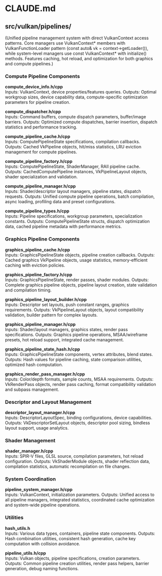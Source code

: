 # CLAUDE.md

## src/vulkan/pipelines/

(Unified pipeline management system with direct VulkanContext access patterns. Core managers use VulkanContext* members with VulkanFunctionLoader pattern (const auto& vk = context->getLoader()), while system-level managers use const VulkanContext* with initialize() methods. Features caching, hot reload, and optimization for both graphics and compute pipelines.)

### Compute Pipeline Components

**compute_device_info.h/cpp**  
Inputs: VulkanContext, device properties/features queries. Outputs: Optimal workgroup sizes, device capability data, compute-specific optimization parameters for pipeline creation.

**compute_dispatcher.h/cpp**  
Inputs: Command buffers, compute dispatch parameters, buffer/image barriers. Outputs: Optimized compute dispatches, barrier insertion, dispatch statistics and performance tracking.

**compute_pipeline_cache.h/cpp**  
Inputs: ComputePipelineState specifications, compilation callbacks. Outputs: Cached VkPipeline objects, hit/miss statistics, LRU eviction management for compute pipelines.

**compute_pipeline_factory.h/cpp**  
Inputs: ComputePipelineState, ShaderManager, RAII pipeline cache. Outputs: CachedComputePipeline instances, VkPipelineLayout objects, shader specialization and validation.

**compute_pipeline_manager.h/cpp**  
Inputs: Shader/descriptor layout managers, pipeline states, dispatch requests. Outputs: Unified compute pipeline operations, batch compilation, async loading, profiling data and preset configurations.

**compute_pipeline_types.h/cpp**  
Inputs: Pipeline specifications, workgroup parameters, specialization constants. Outputs: ComputePipelineState structs, dispatch optimization data, cached pipeline metadata with performance metrics.

### Graphics Pipeline Components

**graphics_pipeline_cache.h/cpp**  
Inputs: GraphicsPipelineState objects, pipeline creation callbacks. Outputs: Cached graphics VkPipeline objects, usage statistics, memory-efficient caching with eviction policies.

**graphics_pipeline_factory.h/cpp**  
Inputs: GraphicsPipelineState, render passes, shader modules. Outputs: Complete graphics pipeline objects, pipeline layout creation, state validation and compilation timing.

**graphics_pipeline_layout_builder.h/cpp**  
Inputs: Descriptor set layouts, push constant ranges, graphics requirements. Outputs: VkPipelineLayout objects, layout compatibility validation, builder pattern for complex layouts.

**graphics_pipeline_manager.h/cpp**  
Inputs: Shader/layout managers, graphics states, render pass specifications. Outputs: Graphics pipeline operations, MSAA/wireframe presets, hot reload support, integrated cache management.

**graphics_pipeline_state_hash.h/cpp**  
Inputs: GraphicsPipelineState components, vertex attributes, blend states. Outputs: Hash values for pipeline caching, state comparison utilities, optimized hash computation.

**graphics_render_pass_manager.h/cpp**  
Inputs: Color/depth formats, sample counts, MSAA requirements. Outputs: VkRenderPass objects, render pass caching, format compatibility validation and subpass management.

### Descriptor and Layout Management

**descriptor_layout_manager.h/cpp**  
Inputs: DescriptorLayoutSpec, binding configurations, device capabilities. Outputs: VkDescriptorSetLayout objects, descriptor pool sizing, bindless layout support, usage analytics.

### Shader Management

**shader_manager.h/cpp**  
Inputs: SPIR-V files, GLSL source, compilation parameters, hot reload configuration. Outputs: VkShaderModule objects, shader reflection data, compilation statistics, automatic recompilation on file changes.

### System Coordination

**pipeline_system_manager.h/cpp**  
Inputs: VulkanContext, initialization parameters. Outputs: Unified access to all pipeline managers, integrated statistics, coordinated cache optimization and system-wide pipeline operations.

### Utilities

**hash_utils.h**  
Inputs: Various data types, containers, pipeline state components. Outputs: Hash combination utilities, consistent hash generation, cache key computation with collision avoidance.

**pipeline_utils.h/cpp**  
Inputs: Vulkan objects, pipeline specifications, creation parameters. Outputs: Common pipeline creation utilities, render pass helpers, barrier generation, debug naming functions.